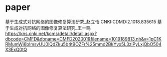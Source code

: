 # paper
基于生成式对抗网络的图像修复算法研究_赵立怡 CNKI:CDMD:2.1018.835615
基于生成对抗网络的图像修复算法研究_王一鸣 https://kns.cnki.net/kcms/detail/detail.aspx?dbcode=CMFD&dbname=CMFD202001&filename=1019189813.nh&v=1pC1KRMumWi6bImsvUU0lQdZku5b4t9OZFr%25mmd2BkYvx5L3ziPyLxjQbO504X3ExQ0tQ
